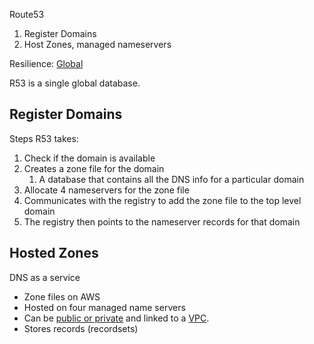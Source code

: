 Route53

1) Register Domains
2) Host Zones, managed nameservers

Resilience: [Global](../../Fundamentals/Resilience.md#Global)

R53 is a single global database.

## Register Domains
Steps R53 takes:
1) Check if the domain is available
2) Creates a zone file for the domain
	1) A database that contains all the DNS info for a particular domain
3) Allocate 4 nameservers for the zone file
4) Communicates with the registry to add the zone file to the top level domain
5) The registry then points to the nameserver records for that domain

## Hosted Zones
DNS as a service

- Zone files on AWS
- Hosted on four managed name servers
- Can be [public or private](../../Fundamentals/Public%20vs%20Private%20Services.md) and linked to a [VPC](../VPC/VPC.md).
- Stores records (recordsets)